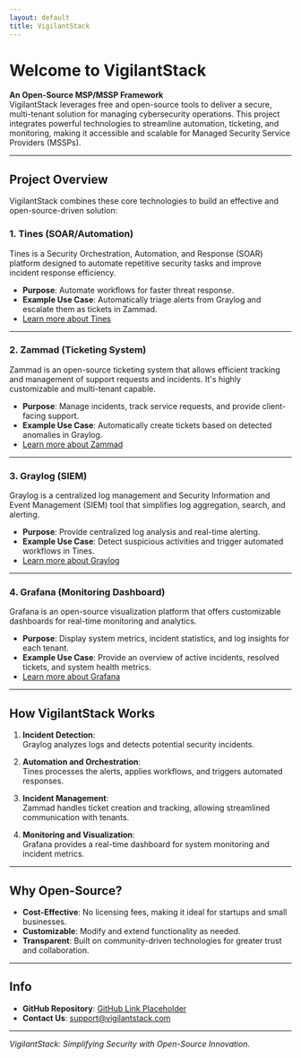 ```yaml
---
layout: default
title: VigilantStack
---
```


# Welcome to VigilantStack

**An Open-Source MSP/MSSP Framework**  
VigilantStack leverages free and open-source tools to deliver a secure, multi-tenant solution for managing cybersecurity operations. This project integrates powerful technologies to streamline automation, ticketing, and monitoring, making it accessible and scalable for Managed Security Service Providers (MSSPs).

---

## Project Overview

VigilantStack combines these core technologies to build an effective and open-source-driven solution:

### **1. Tines (SOAR/Automation)**
Tines is a Security Orchestration, Automation, and Response (SOAR) platform designed to automate repetitive security tasks and improve incident response efficiency.

- **Purpose**: Automate workflows for faster threat response.
- **Example Use Case**: Automatically triage alerts from Graylog and escalate them as tickets in Zammad.
- [Learn more about Tines](https://www.tines.com/)

---

### **2. Zammad (Ticketing System)**
Zammad is an open-source ticketing system that allows efficient tracking and management of support requests and incidents. It's highly customizable and multi-tenant capable.

- **Purpose**: Manage incidents, track service requests, and provide client-facing support.
- **Example Use Case**: Automatically create tickets based on detected anomalies in Graylog.
- [Learn more about Zammad](https://zammad.org/)

---

### **3. Graylog (SIEM)**
Graylog is a centralized log management and Security Information and Event Management (SIEM) tool that simplifies log aggregation, search, and alerting.

- **Purpose**: Provide centralized log analysis and real-time alerting.
- **Example Use Case**: Detect suspicious activities and trigger automated workflows in Tines.
- [Learn more about Graylog](https://www.graylog.org/)

---

### **4. Grafana (Monitoring Dashboard)**
Grafana is an open-source visualization platform that offers customizable dashboards for real-time monitoring and analytics.

- **Purpose**: Display system metrics, incident statistics, and log insights for each tenant.
- **Example Use Case**: Provide an overview of active incidents, resolved tickets, and system health metrics.
- [Learn more about Grafana](https://grafana.com/)

---

## How VigilantStack Works

1. **Incident Detection**:  
   Graylog analyzes logs and detects potential security incidents.

2. **Automation and Orchestration**:  
   Tines processes the alerts, applies workflows, and triggers automated responses.

3. **Incident Management**:  
   Zammad handles ticket creation and tracking, allowing streamlined communication with tenants.

4. **Monitoring and Visualization**:  
   Grafana provides a real-time dashboard for system monitoring and incident metrics.

---

## Why Open-Source?

- **Cost-Effective**: No licensing fees, making it ideal for startups and small businesses.  
- **Customizable**: Modify and extend functionality as needed.  
- **Transparent**: Built on community-driven technologies for greater trust and collaboration.

---

## Info

- **GitHub Repository**: [GitHub Link Placeholder](#)  
- **Contact Us**: [support@vigilantstack.com](mailto:support@vigilantstack.com)

---

*VigilantStack: Simplifying Security with Open-Source Innovation.*

